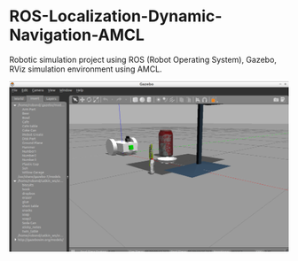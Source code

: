 # ROS-Localization-Dynamic-Navigation-AMCL
Robotic simulation project using ROS (Robot Operating System), Gazebo, RViz simulation environment using AMCL.

<p align="center"> <img src="./images/Gazebo_mobileBot_LaserCamera.png"> </p>